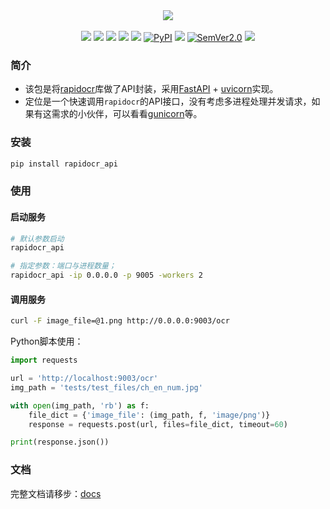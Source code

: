 <div align="center">
  <div align="center">
    <img src="https://github.com/RapidAI/RapidOCRAPI/releases/download/v0.1.5/LOGO.png"/>
  </div>
 <br/>
  <a href=""><img src="https://img.shields.io/badge/Python->=3.6-aff.svg"></a>
  <a href=""><img src="https://img.shields.io/badge/OS-Linux%2C%20Win%2C%20Mac-pink.svg"></a>
  <a href="https://github.com/RapidAI/RapidOCRAPI/graphs/contributors"><img src="https://img.shields.io/github/contributors/RapidAI/RapidOCRAPI?color=9ea"></a>
  <a href="https://github.com/RapidAI/RapidOCRAPI/stargazers"><img src="https://img.shields.io/github/stars/RapidAI/RapidOCRAPI?color=ccf" ></a>
  <a href="https://pepy.tech/project/rapidocr_api"><img src="https://static.pepy.tech/badge/rapidocr_api?period=total&units=abbreviation&left_color=grey&right_color=blue&left_text=Downloads"></a>
  <a href="https://pypi.org/project/rapidocr_api/"><img alt="PyPI" src="https://img.shields.io/pypi/v/rapidocr_api"></a>
  <a href="https://choosealicense.com/licenses/apache-2.0/"><img src="https://img.shields.io/badge/License-Apache%202-dfd.svg"></a>
  <a href="https://semver.org/"><img alt="SemVer2.0" src="https://img.shields.io/badge/SemVer-2.0-brightgreen"></a>
  <a href="https://github.com/psf/black"><img src="https://img.shields.io/badge/code%20style-black-000000.svg"></a>

</div>

### 简介

- 该包是将[rapidocr](./rapidocr/install.md)库做了API封装，采用[FastAPI](https://fastapi.tiangolo.com/) + [uvicorn](https://www.uvicorn.org/)实现。
- 定位是一个快速调用`rapidocr`的API接口，没有考虑多进程处理并发请求，如果有这需求的小伙伴，可以看看[gunicorn](https://gunicorn.org/)等。

### 安装

```bash linenums="1"
pip install rapidocr_api
```

### 使用

#### 启动服务

```bash
# 默认参数启动
rapidocr_api

# 指定参数：端口与进程数量；
rapidocr_api -ip 0.0.0.0 -p 9005 -workers 2
```

#### 调用服务

```bash
curl -F image_file=@1.png http://0.0.0.0:9003/ocr
```

Python脚本使用：

```python
import requests

url = 'http://localhost:9003/ocr'
img_path = 'tests/test_files/ch_en_num.jpg'

with open(img_path, 'rb') as f:
    file_dict = {'image_file': (img_path, f, 'image/png')}
    response = requests.post(url, files=file_dict, timeout=60)

print(response.json())
```

### 文档

完整文档请移步：[docs](https://rapidai.github.io/RapidOCRDocs/main/install_usage/rapidocr_api/usage/)
